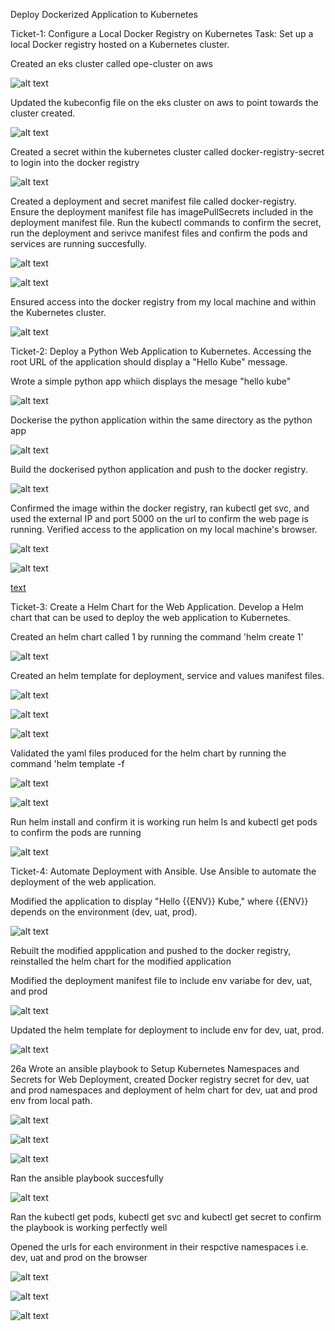 Deploy Dockerized Application to Kubernetes

Ticket-1: Configure a Local Docker Registry on Kubernetes Task: Set up a local Docker registry hosted on a Kubernetes cluster.

Created an eks cluster called ope-cluster on aws

![alt text](<0.2a create an eks cluster on aws.png>)

Updated the kubeconfig file on the eks cluster on aws to point towards the cluster created.

![alt text](<0.4a update the kubeconfig file on aws eks cluster.png>)

Created a secret within the kubernetes cluster called docker-registry-secret to login into the docker registry 

![alt text](<0.5a create a secret for the docker registry.png>)

Created a deployment and secret manifest file called docker-registry. Ensure the deployment manifest file has imagePullSecrets included in the deployment manifest file. Run the kubectl commands to confirm the secret, run the deployment and serivce manifest files and confirm the pods and services are running succesfully.

![alt text](<0.6a create a deployment and service manifest files.png>)

![alt text](<0.7a deployment and service manifest file command.png>)

Ensured access into the docker registry from my local machine and within the Kubernetes cluster.

![alt text](<0.9a Ensure you can access the registry from your local machine and within the Kubernetes cluster..png.png>)


Ticket-2: Deploy a Python Web Application to Kubernetes. Accessing the root URL of the application should display a "Hello Kube" message.

Wrote a simple python app whiich displays the  mesage "hello kube"

![alt text](<0.10 write a simple python app whiich displays the  mesage "hello kube"-1.png>)


Dockerise the python application within the same directory as the python app

![alt text](<0.11 dockerise the python application within the same directory as the pthon app.png>)


Build the dockerised python application and push to the docker registry.

![alt text](<0.12 build the dockerise web application and push to the docker registry.png>)


Confirmed the image within the docker registry, ran kubectl get svc, and  used the external IP and port 5000 on the url to confirm the web page is running. Verified access to the application on my local machine's browser.

![alt text](<0.13a confirm the image within the  docker registry.png>)

![alt text](<0.13b Run kubectl get svc, and  use the externalip and port 5000 on the url external IP and the port to confirm the web page is running.png>)

[text](<../../../Pictures/Screenshots/adds_on_prj1/0.13c Verified  access to the application on my local machine's browser>)


Ticket-3: Create a Helm Chart for the Web Application. Develop a Helm chart that can be used to deploy the web application to Kubernetes.

Created an helm chart called 1 by running the command 'helm create 1'

![alt text](<0.14a create an helm chart called 1.png>)

Created an helm template for deployment, service and values manifest files.

![alt text](<0.14b created an helm template for deployment file.png>)

![alt text](<0.15 helm template for service manifest file.png>)

![alt text](<0.16a values file within helm chart.png>)

Validated the yaml files produced for the helm chart by running the command 'helm template -f <path of the values.yaml file> <path of the Chart.yaml file>

![alt text](<0.17a validate the yaml files produced for the helm chart.png>)

![alt text](<0.17b validate the yaml files produced for the helm chart.png>)

Run helm install and confirm it is working  run helm ls and kubectl get pods to confirm the pods are running

![alt text](<0.20a Run helm install and confirm it is working  run helm ls and kubectl get pods to confirm the pods are running.png>)


 Ticket-4: Automate Deployment with Ansible. Use Ansible to automate the deployment of the web application.

Modified the application to display "Hello {{ENV}} Kube," where {{ENV}} depends on the environment (dev, uat, prod).


![alt text](<0.21  modified the application to display "Hello {{ENV}} Kube," where {{ENV}} depends on the environment (dev, uat, prod)..png>)

Rebuilt the modified appplication and pushed to the docker registry, reinstalled the helm chart for the modified application

Modified the deployment manifest file to include env variabe for dev, uat, and prod

![alt text](<0.24a modify the deployment manifest file to include env parameter for dev, uat and prod.png>)

Updated the helm template for deployment to include env for dev, uat, prod. 

![alt text](<0.25a update the helm template for deployment to include env  for dev, uat, prod, .png>)

26a Wrote an ansible playbook to Setup Kubernetes Namespaces and Secrets for Web Deployment,  created Docker registry secret for dev, uat and prod  namespaces and  deployment of helm chart for dev, uat and prod env from local path.

![alt text](<26a wrote an ansible playbook to Setup Kubernetes Namespaces and Secrets for Web Deployment,  create Docker registry secret for dev, uat and prod  namespace and  Deployment of Helm chart for dev, uat and prod  env from local path.png>)

![alt text](<26b wrote an ansible playbook to Setup Kubernetes Namespaces and Secrets for Web Deployment,  create Docker registry secret for dev, uat and prod  namespace and  Deployment of Helm chart for dev, uat and prod  env from local path.png>)

![alt text](<26c wrote an ansible playbook to Setup Kubernetes Namespaces and Secrets for Web Deployment,  create Docker registry secret for dev, uat and prod  namespace and  Deployment of Helm chart for dev, uat and prod  env from local path.png>)

Ran the ansible playbook succesfully

![alt text](<27. Ran the ansible playbook succesfully-1.png>)

Ran the kubectl get pods, kubectl get svc and kubectl get secret to confirm the playbook is working perfectly well

Opened the urls for each environment in their respctive namespaces i.e. dev, uat and prod on the browser

![alt text](<29. dev page.png>)

![alt text](<30. uat page.png>) 

![alt text](<31. prod page.png>)